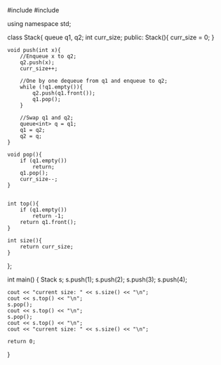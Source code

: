#include <iostream>
#include <queue>

using namespace std;

class Stack{
    queue<int> q1, q2;
    int curr_size;
    public:
    Stack(){
        curr_size = 0;
    }
    
    void push(int x){
        //Enqueue x to q2;
        q2.push(x);
        curr_size++;
        
        //One by one dequeue from q1 and enqueue to q2;
        while (!q1.empty()){
            q2.push(q1.front());
            q1.pop();
        }
        
        //Swap q1 and q2;
        queue<int> q = q1;
        q1 = q2;
        q2 = q;
    }
    
    void pop(){
        if (q1.empty())
            return;
        q1.pop();
        curr_size--;
    }
    
    
    int top(){
        if (q1.empty())
            return -1;
        return q1.front();
    }
    
    int size(){
        return curr_size;
    }
};

int main() {
    Stack s;
    s.push(1);
    s.push(2);
    s.push(3);
    s.push(4);
    
    cout << "current size: " << s.size() << "\n";
    cout << s.top() << "\n";
    s.pop();
    cout << s.top() << "\n";
    s.pop();
    cout << s.top() << "\n";
    cout << "current size: " << s.size() << "\n";
    
    return 0;
}
